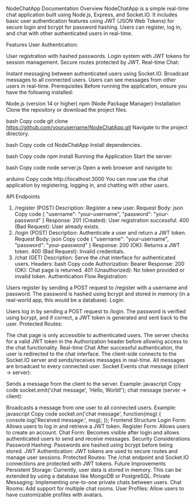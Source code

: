 NodeChatApp Documentation
Overview
NodeChatApp is a simple real-time chat application built using Node.js, Express, and Socket.IO. It includes basic user authentication features using JWT (JSON Web Tokens) for secure login and bcrypt for password hashing. Users can register, log in, and chat with other authenticated users in real-time.

Features
User Authentication:

User registration with hashed passwords.
Login system with JWT tokens for session management.
Secure routes protected by JWT.
Real-time Chat:

Instant messaging between authenticated users using Socket.IO.
Broadcast messages to all connected users.
Users can see messages from other users in real-time.
Prerequisites
Before running the application, ensure you have the following installed:

Node.js (version 14 or higher)
npm (Node Package Manager)
Installation
Clone the repository or download the project files.

bash
Copy code
git clone https://github.com/yourusername/NodeChatApp.git
Navigate to the project directory.

bash
Copy code
cd NodeChatApp
Install dependencies.

bash
Copy code
npm install
Running the Application
Start the server:

bash
Copy code
node server.js
Open a web browser and navigate to:

arduino
Copy code
http://localhost:3000
You can now use the chat application by registering, logging in, and chatting with other users.

API Endpoints
1. /register (POST)
Description: Register a new user.
Request Body:
json
Copy code
{
  "username": "your-username",
  "password": "your-password"
}
Response:
201 (Created): User registration successful.
400 (Bad Request): User already exists.
2. /login (POST)
Description: Authenticate a user and return a JWT token.
Request Body:
json
Copy code
{
  "username": "your-username",
  "password": "your-password"
}
Response:
200 (OK): Returns a JWT token.
400 (Bad Request): Invalid credentials.
3. /chat (GET)
Description: Serve the chat interface for authenticated users.
Headers:
bash
Copy code
Authorization: Bearer <your-jwt-token>
Response:
200 (OK): Chat page is returned.
401 (Unauthorized): No token provided or invalid token.
Authentication Flow
Registration:

Users register by sending a POST request to /register with a username and password.
The password is hashed using bcrypt and stored in memory (in a real-world app, this would be a database).
Login:

Users log in by sending a POST request to /login.
The password is verified using bcrypt, and if correct, a JWT token is generated and sent back to the user.
Protected Routes:

The chat page is only accessible to authenticated users. The server checks for a valid JWT token in the Authorization header before allowing access to the chat functionality.
Real-time Chat
After successful authentication, the user is redirected to the chat interface.
The client-side connects to the Socket.IO server and sends/receives messages in real-time.
All messages are broadcast to every connected user.
Socket Events
chat message (client -> server):

Sends a message from the client to the server.
Example:
javascript
Copy code
socket.emit('chat message', 'Hello, World!');
chat message (server -> client):

Broadcasts a message from one user to all connected users.
Example:
javascript
Copy code
socket.on('chat message', function(msg) {
    console.log('Received message:', msg);
});
Frontend Structure
Login Form: Allows users to log in and retrieve a JWT token.
Register Form: Allows users to create an account.
Chat Form: Becomes visible after login and allows authenticated users to send and receive messages.
Security Considerations
Password Hashing: Passwords are hashed using bcrypt before being stored.
JWT Authentication: JWT tokens are used to secure routes and manage user sessions.
Protected Routes: The /chat endpoint and Socket.IO connections are protected with JWT tokens.
Future Improvements
Persistent Storage: Currently, user data is stored in memory. This can be extended by using a database like MongoDB or PostgreSQL.
Private Messaging: Implementing one-to-one private chats between users.
Chat Rooms: Add support for multiple chat rooms.
User Profiles: Allow users to have customizable profiles with avatars.
